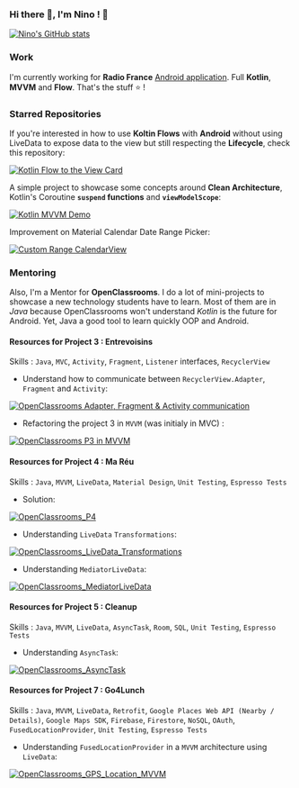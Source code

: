 ### Hi there 👋, I'm Nino ! 🐺

[![Nino's GitHub stats](https://github-readme-stats.vercel.app/api?username=NinoDLC&count_private=true&show_icons=true&theme=chartreuse-dark)](https://github.com/anuraghazra/github-readme-stats)

### Work

I'm currently working for **Radio France** [Android application](https://play.google.com/store/apps/details?id=com.radiofrance.radio.radiofrance.android). Full **Kotlin**, **MVVM** and **Flow**. That's the stuff ⭐ !

### Starred Repositories

If you're interested in how to use **Koltin Flows** with **Android** without using LiveData to expose data to the view but still respecting the **Lifecycle**, check this repository:

[![Kotlin Flow to the View Card](https://github-readme-stats.vercel.app/api/pin/?username=NinoDLC&repo=Kotlin_Flow_To_The_View)](https://github.com/NinoDLC/Kotlin_Flow_To_The_View)


A simple project to showcase some concepts around **Clean Architecture**, Kotlin's Coroutine **`suspend` functions** and **`viewModelScope`**:

[![Kotlin MVVM Demo](https://github-readme-stats.vercel.app/api/pin/?username=NinoDLC&repo=MVVM_Clean_Archi)](https://github.com/NinoDLC/MVVM_Clean_Archi)


Improvement on Material Calendar Date Range Picker:

[![Custom Range CalendarView](https://github-readme-stats.vercel.app/api/pin/?username=NinoDLC&repo=CustomRangeCalendarView)](https://github.com/NinoDLC/CustomRangeCalendarView)

### Mentoring

Also, I'm a Mentor for **OpenClassrooms**. I do a lot of mini-projects to showcase a new technology students have to learn. Most of them are in *Java* because OpenClassrooms won't understand *Kotlin* is the future for Android. Yet, Java a good tool to learn quickly OOP and Android. 

#### Resources for Project 3 : Entrevoisins
Skills : `Java`, `MVC`, `Activity`, `Fragment`, `Listener` interfaces, `RecyclerView`

- Understand how to communicate between `RecyclerView.Adapter`, `Fragment` and `Activity`:

[![OpenClassrooms Adapter, Fragment & Activity communication](https://github-readme-stats.vercel.app/api/pin/?username=NinoDLC&repo=OpenClassrooms_Activity_Fragment_Communication)](https://github.com/NinoDLC/OpenClassrooms_Activity_Fragment_Communication)

- Refactoring the project 3 in `MVVM` (was initialy in MVC) :

[![OpenClassrooms P3 in MVVM](https://github-readme-stats.vercel.app/api/pin/?username=NinoDLC&repo=OpenClassrooms_P3_Entrevoisins_MVVM_Example)](https://github.com/NinoDLC/OpenClassrooms_P3_Entrevoisins_MVVM_Example)


#### Resources for Project 4 : Ma Réu 
Skills : `Java`, `MVVM`, `LiveData`, `Material Design`, `Unit Testing`, `Espresso Tests`

- Solution:

[![OpenClassrooms_P4](https://github-readme-stats.vercel.app/api/pin/?username=NinoDLC&repo=OpenClassrooms_P4_MaReu_Example)](https://github.com/NinoDLC/OpenClassrooms_P4_MaReu_Example)

- Understanding `LiveData` `Transformations`:

[![OpenClassrooms_LiveData_Transformations](https://github-readme-stats.vercel.app/api/pin/?username=NinoDLC&repo=OpenClassrooms_LiveData_Transformation_Unit_Testing)](https://github.com/NinoDLC/OpenClassrooms_LiveData_Transformation_Unit_Testing)

- Understanding `MediatorLiveData`:

[![OpenClassrooms_MediatorLiveData](https://github-readme-stats.vercel.app/api/pin/?username=NinoDLC&repo=OpenClassrooms_MediatorLiveData_Example)](https://github.com/NinoDLC/OpenClassrooms_MediatorLiveData_Example)

#### Resources for Project 5 : Cleanup
Skills : `Java`, `MVVM`, `LiveData`, `AsyncTask`, `Room`, `SQL`, `Unit Testing`, `Espresso Tests`

- Understanding `AsyncTask`:

[![OpenClassrooms_AsyncTask](https://github-readme-stats.vercel.app/api/pin/?username=NinoDLC&repo=OpenClassrooms_LiveData_AsyncTask_Unit_Testing)](https://github.com/NinoDLC/OpenClassrooms_LiveData_AsyncTask_Unit_Testing)


#### Resources for Project 7 : Go4Lunch
Skills : `Java`, `MVVM`, `LiveData`, `Retrofit`, `Google Places Web API (Nearby / Details)`, `Google Maps SDK`, `Firebase`, `Firestore`, `NoSQL`, `OAuth`, `FusedLocationProvider`, `Unit Testing`, `Espresso Tests`

- Understanding `FusedLocationProvider` in a `MVVM` architecture using `LiveData`:

[![OpenClassrooms_GPS_Location_MVVM](https://github-readme-stats.vercel.app/api/pin/?username=NinoDLC&repo=OpenClassrooms_GPS_Location_MVVM)](https://github.com/NinoDLC/OpenClassrooms_GPS_Location_MVVM)
